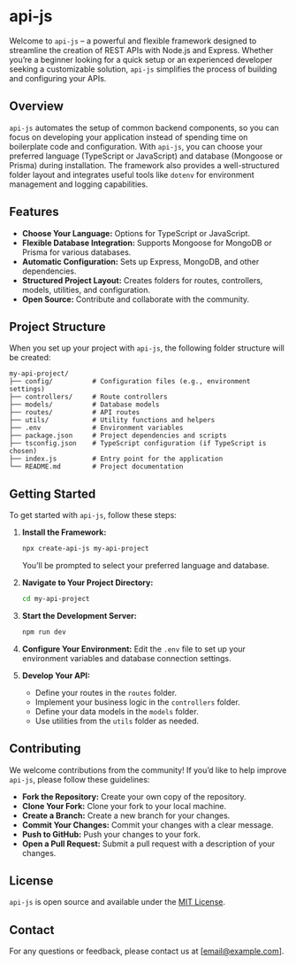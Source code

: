 # api-js

Welcome to `api-js` – a powerful and flexible framework designed to streamline the creation of REST APIs with Node.js and Express. Whether you’re a beginner looking for a quick setup or an experienced developer seeking a customizable solution, `api-js` simplifies the process of building and configuring your APIs.

## Overview

`api-js` automates the setup of common backend components, so you can focus on developing your application instead of spending time on boilerplate code and configuration. With `api-js`, you can choose your preferred language (TypeScript or JavaScript) and database (Mongoose or Prisma) during installation. The framework also provides a well-structured folder layout and integrates useful tools like `dotenv` for environment management and logging capabilities.

## Features

- **Choose Your Language:** Options for TypeScript or JavaScript.
- **Flexible Database Integration:** Supports Mongoose for MongoDB or Prisma for various databases.
- **Automatic Configuration:** Sets up Express, MongoDB, and other dependencies.
- **Structured Project Layout:** Creates folders for routes, controllers, models, utilities, and configuration.
- **Open Source:** Contribute and collaborate with the community.

## Project Structure

When you set up your project with `api-js`, the following folder structure will be created:

```
my-api-project/
├── config/          # Configuration files (e.g., environment settings)
├── controllers/     # Route controllers
├── models/          # Database models
├── routes/          # API routes
├── utils/           # Utility functions and helpers
├── .env             # Environment variables
├── package.json     # Project dependencies and scripts
├── tsconfig.json    # TypeScript configuration (if TypeScript is chosen)
├── index.js         # Entry point for the application
└── README.md        # Project documentation
```

## Getting Started

To get started with `api-js`, follow these steps:

1. **Install the Framework:**
   ```bash
   npx create-api-js my-api-project
   ```
   You’ll be prompted to select your preferred language and database.

2. **Navigate to Your Project Directory:**
   ```bash
   cd my-api-project
   ```

3. **Start the Development Server:**
   ```bash
   npm run dev
   ```

4. **Configure Your Environment:**
   Edit the `.env` file to set up your environment variables and database connection settings.

5. **Develop Your API:**
   - Define your routes in the `routes` folder.
   - Implement your business logic in the `controllers` folder.
   - Define your data models in the `models` folder.
   - Use utilities from the `utils` folder as needed.

## Contributing

We welcome contributions from the community! If you’d like to help improve `api-js`, please follow these guidelines:

- **Fork the Repository:** Create your own copy of the repository.
- **Clone Your Fork:** Clone your fork to your local machine.
- **Create a Branch:** Create a new branch for your changes.
- **Commit Your Changes:** Commit your changes with a clear message.
- **Push to GitHub:** Push your changes to your fork.
- **Open a Pull Request:** Submit a pull request with a description of your changes.

## License

`api-js` is open source and available under the [MIT License](LICENSE).

## Contact

For any questions or feedback, please contact us at [email@example.com].

